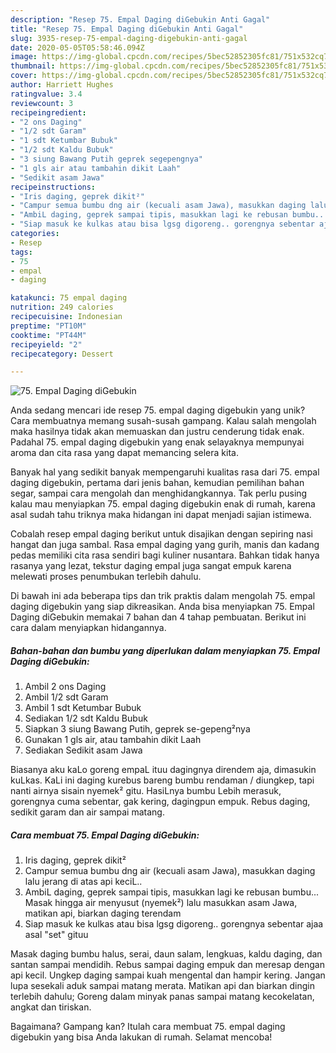 ```yaml
---
description: "Resep 75. Empal Daging diGebukin Anti Gagal"
title: "Resep 75. Empal Daging diGebukin Anti Gagal"
slug: 3935-resep-75-empal-daging-digebukin-anti-gagal
date: 2020-05-05T05:58:46.094Z
image: https://img-global.cpcdn.com/recipes/5bec52852305fc81/751x532cq70/75-empal-daging-digebukin-foto-resep-utama.jpg
thumbnail: https://img-global.cpcdn.com/recipes/5bec52852305fc81/751x532cq70/75-empal-daging-digebukin-foto-resep-utama.jpg
cover: https://img-global.cpcdn.com/recipes/5bec52852305fc81/751x532cq70/75-empal-daging-digebukin-foto-resep-utama.jpg
author: Harriett Hughes
ratingvalue: 3.4
reviewcount: 3
recipeingredient:
- "2 ons Daging"
- "1/2 sdt Garam"
- "1 sdt Ketumbar Bubuk"
- "1/2 sdt Kaldu Bubuk"
- "3 siung Bawang Putih geprek segepengnya"
- "1 gls air atau tambahin dikit Laah"
- "Sedikit asam Jawa"
recipeinstructions:
- "Iris daging, geprek dikit²"
- "Campur semua bumbu dng air (kecuali asam Jawa), masukkan daging lalu jerang di atas api keciL.."
- "AmbiL daging, geprek sampai tipis, masukkan lagi ke rebusan bumbu... Masak hingga air menyusut (nyemek²) lalu masukkan asam Jawa, matikan api, biarkan daging terendam"
- "Siap masuk ke kulkas atau bisa lgsg digoreng.. gorengnya sebentar ajaa asal &#34;set&#34; gituu"
categories:
- Resep
tags:
- 75
- empal
- daging

katakunci: 75 empal daging 
nutrition: 249 calories
recipecuisine: Indonesian
preptime: "PT10M"
cooktime: "PT44M"
recipeyield: "2"
recipecategory: Dessert

---
```



![75. Empal Daging diGebukin](https://img-global.cpcdn.com/recipes/5bec52852305fc81/751x532cq70/75-empal-daging-digebukin-foto-resep-utama.jpg)

Anda sedang mencari ide resep 75. empal daging digebukin yang unik? Cara membuatnya memang susah-susah gampang. Kalau salah mengolah maka hasilnya tidak akan memuaskan dan justru cenderung tidak enak. Padahal 75. empal daging digebukin yang enak selayaknya mempunyai aroma dan cita rasa yang dapat memancing selera kita.

Banyak hal yang sedikit banyak mempengaruhi kualitas rasa dari 75. empal daging digebukin, pertama dari jenis bahan, kemudian pemilihan bahan segar, sampai cara mengolah dan menghidangkannya. Tak perlu pusing kalau mau menyiapkan 75. empal daging digebukin enak di rumah, karena asal sudah tahu triknya maka hidangan ini dapat menjadi sajian istimewa.

Cobalah resep empal daging berikut untuk disajikan dengan sepiring nasi hangat dan juga sambal. Rasa empal daging yang gurih, manis dan kadang pedas memiliki cita rasa sendiri bagi kuliner nusantara. Bahkan tidak hanya rasanya yang lezat, tekstur daging empal juga sangat empuk karena melewati proses penumbukan terlebih dahulu.


Di bawah ini ada beberapa tips dan trik praktis dalam mengolah 75. empal daging digebukin yang siap dikreasikan. Anda bisa menyiapkan 75. Empal Daging diGebukin memakai 7 bahan dan 4 tahap pembuatan. Berikut ini cara dalam menyiapkan hidangannya.

<!--inarticleads1-->

##### Bahan-bahan dan bumbu yang diperlukan dalam menyiapkan 75. Empal Daging diGebukin:

1. Ambil 2 ons Daging
1. Ambil 1/2 sdt Garam
1. Ambil 1 sdt Ketumbar Bubuk
1. Sediakan 1/2 sdt Kaldu Bubuk
1. Siapkan 3 siung Bawang Putih, geprek se-gepeng²nya
1. Gunakan 1 gls air, atau tambahin dikit Laah
1. Sediakan Sedikit asam Jawa


Biasanya aku kaLo goreng empaL ituu dagingnya direndem aja, dimasukin kuLkas. KaLi ini daging kurebus bareng bumbu rendaman / diungkep, tapi nanti airnya sisain nyemek² gitu. HasiLnya bumbu Lebih merasuk, gorengnya cuma sebentar, gak kering, dagingpun empuk. Rebus daging, sedikit garam dan air sampai matang. 

<!--inarticleads2-->

##### Cara membuat 75. Empal Daging diGebukin:

1. Iris daging, geprek dikit²
1. Campur semua bumbu dng air (kecuali asam Jawa), masukkan daging lalu jerang di atas api keciL..
1. AmbiL daging, geprek sampai tipis, masukkan lagi ke rebusan bumbu... Masak hingga air menyusut (nyemek²) lalu masukkan asam Jawa, matikan api, biarkan daging terendam
1. Siap masuk ke kulkas atau bisa lgsg digoreng.. gorengnya sebentar ajaa asal &#34;set&#34; gituu


Masak daging bumbu halus, serai, daun salam, lengkuas, kaldu daging, dan santan sampai mendidih. Rebus sampai daging empuk dan meresap dengan api kecil. Ungkep daging sampai kuah mengental dan hampir kering. Jangan lupa sesekali aduk sampai matang merata. Matikan api dan biarkan dingin terlebih dahulu; Goreng dalam minyak panas sampai matang kecokelatan, angkat dan tiriskan. 

Bagaimana? Gampang kan? Itulah cara membuat 75. empal daging digebukin yang bisa Anda lakukan di rumah. Selamat mencoba!
